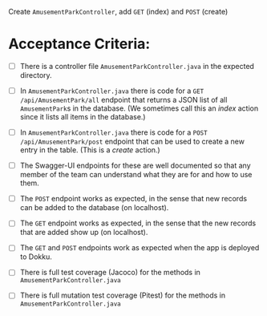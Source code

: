 Create `AmusementParkController`, add `GET` (index) and `POST` (create)

# Acceptance Criteria:

- [ ] There is a controller file `AmusementParkController.java`
      in the expected directory.
- [ ] In `AmusementParkController.java` there is 
      code for a `GET /api/AmusementPark/all` endpoint 
      that returns a JSON list of all `AmusementPark`s in the database.
      (We sometimes call this an *index* action since it lists all
      items in the database.)
- [ ] In `AmusementParkController.java` there is 
      code for a `POST /api/AmusementPark/post` endpoint
      that can be used to create a new entry in the table. (This
      is a *create* action.)
- [ ] The Swagger-UI endpoints for these are well documented so that
      any member of the team can understand what they are for and
      how to use them.
- [ ] The `POST` endpoint works as expected, in the sense that new
      records can be added to the database (on localhost).
- [ ] The `GET` endpoint works as expected, in the sense that the new
      records that are added show up (on localhost).
- [ ] The `GET` and `POST` endpoints work as expected when the 
      app is deployed to Dokku.
- [ ] There is full test coverage (Jacoco) for the methods in 
      `AmusementParkController.java`
- [ ] There is full mutation test coverage (Pitest) for the methods in
      `AmusementParkController.java`



